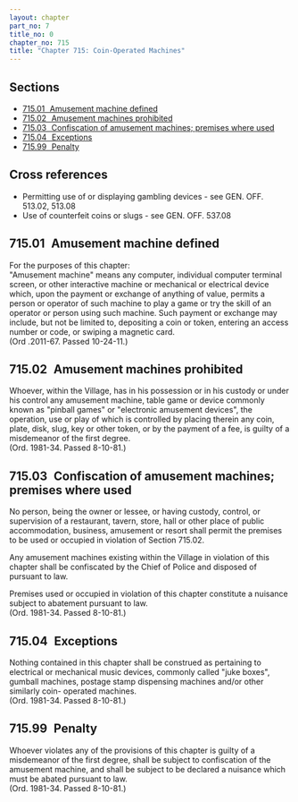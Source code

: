 ```yaml
---
layout: chapter
part_no: 7
title_no: 0
chapter_no: 715
title: "Chapter 715: Coin-Operated Machines"
---
```


## Sections

* [715.01   Amusement machine defined](#71501-amusement-machine-defined)
* [715.02   Amusement machines prohibited](#71502-amusement-machines-prohibited)
* [715.03   Confiscation of amusement machines; premises where used](#71503-confiscation-of-amusement-machines-premises-where-used)
* [715.04   Exceptions](#71504-exceptions)
* [715.99   Penalty](#71599-penalty)

## Cross references

* Permitting use of or displaying gambling devices - see GEN. OFF. 513.02,
513.08
* Use of counterfeit coins or slugs - see GEN. OFF. 537.08

## 715.01   Amusement machine defined

For the purposes of this chapter:  
"Amusement machine" means any computer, individual computer terminal screen, or
other interactive machine or mechanical or electrical device which, upon the
payment or exchange of anything of value, permits a person or operator of such
machine to play a game or try the skill of an operator or person using such
machine. Such payment or exchange may include, but not be limited to, depositing
a coin or token, entering an access number or code, or swiping a magnetic
card.  
(Ord .2011-67. Passed 10-24-11.)

## 715.02   Amusement machines prohibited

Whoever, within the Village, has in his possession or in his custody or under
his control any amusement machine, table game or device commonly known as
"pinball games" or "electronic amusement devices", the operation, use or play of
which is controlled by placing therein any coin, plate, disk, slug, key or other
token, or by the payment of a fee, is guilty of a misdemeanor of the first
degree.  
(Ord. 1981-34. Passed 8-10-81.)

## 715.03   Confiscation of amusement machines; premises where used

No person, being the owner or lessee, or having custody, control, or supervision
of a restaurant, tavern, store, hall or other place of public accommodation,
business, amusement or resort shall permit the premises to be used or occupied
in violation of Section 715.02.

Any amusement machines existing within the Village in violation of this chapter
shall be confiscated by the Chief of Police and disposed of pursuant to law.

Premises used or occupied in violation of this chapter constitute a nuisance
subject to abatement pursuant to law.  
(Ord. 1981-34. Passed 8-10-81.)

## 715.04   Exceptions

Nothing contained in this chapter shall be construed as pertaining to electrical
or mechanical music devices, commonly called "juke boxes", gumball machines,
postage stamp dispensing machines and/or other similarly coin- operated
machines.  
(Ord. 1981-34. Passed 8-10-81.)

## 715.99   Penalty

Whoever violates any of the provisions of this chapter is guilty of a
misdemeanor of the first degree, shall be subject to confiscation of the
amusement machine, and shall be subject to be declared a nuisance which must be
abated pursuant to law.  
(Ord. 1981-34. Passed 8-10-81.)
